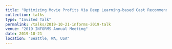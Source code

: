 ```yaml
---
title: "Optimizing Movie Profits Via Deep Learning-based Cast Recommendation"
collection: talks
type: "Invited Talk"
permalink: /talks/2019-10-21-informs-2019-talk
venue: "2019 INFORMS Annual Meeting"
date: 2019-10-21
location: "Seattle, WA, USA"
---
```

